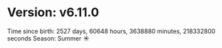 # Version: v6.11.0
Time since birth: 2527 days, 60648 hours, 3638880 minutes, 218332800 seconds
Season: Summer ☀️
